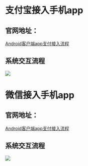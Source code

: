 # 支付宝接入手机app

## 官网地址：

[Android客户端app支付接入流程](https://opendocs.alipay.com/open/204/105296)

## 系统交互流程

![](https://intranetproxy.alipay.com/skylark/lark/0/2020/png/254687/1602732185383-95482e59-c2af-497f-95e5-653dfd9e5d28.png)


# 微信接入手机app

## 官网地址：

[Android客户端app支付接入流程](https://pay.weixin.qq.com/wiki/doc/api/app/app.php?chapter=8_5)

## 系统交互流程

![](https://pay.weixin.qq.com/wiki/doc/api/img/chapter8_3_1.png)